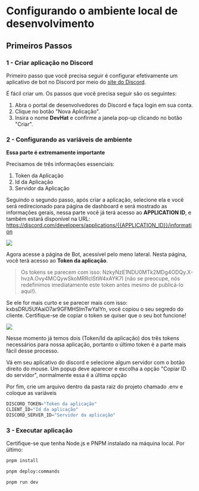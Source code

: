 # Configurando o ambiente local de desenvolvimento

## Primeiros Passos

### 1 - Criar aplicação no Discord

Primeiro passo que você precisa seguir é configurar efetivamente um aplicativo de bot no Discord por meio do [site do Discord](https://discord.com/developers/applications).

É fácil criar um. Os passos que você precisa seguir são os seguintes:

1. Abra o portal de desenvolvedores do Discord e faça login em sua conta.
2. Clique no botão "Nova Aplicação".
3. Insira o nome **DevHat** e confirme a janela pop-up clicando no botão "Criar".

### 2 - Configurando as variáveis de ambiente

**Essa parte é extremamente importante**

Precisamos de três informações essenciais:

1. Token da Aplicação
2. Id da Aplicação
3. Servidor da Aplicação

Seguindo o segundo passo, após criar a aplicação, selecione ela e você será redirecionado para página de dashboard e será mostrado as informações gerais, nessa parte você já terá acesso ao **APPLICATION ID**, e também estará disponível na URL: <https://discord.com/developers/applications/{{APPLICATION_ID}}/information>

![](https://discordjs.guide/assets/create-app.ed82aede.png)

Agora acesse a página de Bot, acessível pelo meno lateral. Nesta página, você terá acesso ao **Token da aplicação**.

> Os tokens se parecem com isso: NzkyNzE1NDU0MTk2MDg4ODQy.X-hvzA.Ovy4MCQywSkoMRRclStW4xAYK7I (não se preocupe, nós redefinimos imediatamente este token antes mesmo de publicá-lo aqui!).

Se ele for mais curto e se parecer mais com isso: kxbsDRU5UfAaiO7ar9GFMHSlmTwYaIYn, você copiou o seu segredo do cliente. Certifique-se de copiar o token se quiser que o seu bot funcione!

![](https://discordjs.guide/assets/created-bot.de724f7c.png)

Nesse momento já temos dois (Token/Id da aplicação) dos três tokens necessários para nossa aplicação, portanto o último token é a parte mais fácil desse processo.

Vá em seu aplicativo do discord e selecione algum servidor com o botão direito do mouse. Um popup deve aparecer e escolha a opção "Copiar ID do servidor", normalmente essa é a última opção

Por fim, crie um arquivo dentro da pasta raiz do projeto chamado .env e coloque as variáveis

```js
DISCORD_TOKEN="Token da aplicação"
CLIENT_ID="Id da aplicação"
DISCORD_SERVER_ID="Servidor da aplicação"
```

### 3 - Executar aplicação

Certifique-se que tenha Node.js e PNPM instalado na máquina local.
Por último:

```bash
pnpm install 

pnpm deploy:commands

pnpm run dev
```
